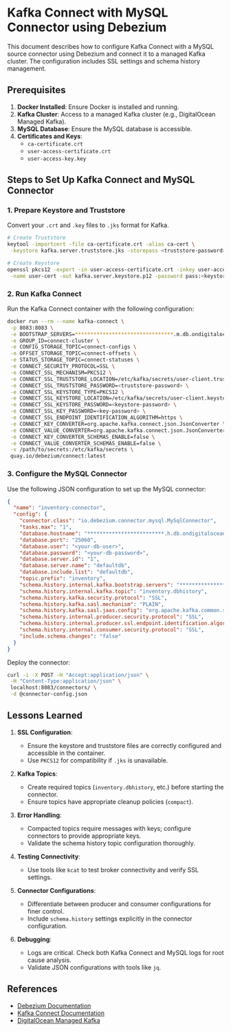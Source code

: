 # Kafka Connect with MySQL Connector using Debezium

This document describes how to configure Kafka Connect with a MySQL source connector using Debezium and connect it to a managed Kafka cluster. The configuration includes SSL settings and schema history management.

## Prerequisites

1. **Docker Installed**: Ensure Docker is installed and running.
2. **Kafka Cluster**: Access to a managed Kafka cluster (e.g., DigitalOcean Managed Kafka).
3. **MySQL Database**: Ensure the MySQL database is accessible.
4. **Certificates and Keys**: 
   - `ca-certificate.crt`
   - `user-access-certificate.crt`
   - `user-access-key.key`

## Steps to Set Up Kafka Connect and MySQL Connector

### 1. Prepare Keystore and Truststore

Convert your `.crt` and `.key` files to `.jks` format for Kafka.

```bash
# Create Truststore
keytool -importcert -file ca-certificate.crt -alias ca-cert \
 -keystore kafka.server.truststore.jks -storepass <truststore-password>

# Create Keystore
openssl pkcs12 -export -in user-access-certificate.crt -inkey user-access-key.key \
 -name user-cert -out kafka.server.keystore.p12 -password pass:<keystore-password>
```

### 2. Run Kafka Connect

Run the Kafka Connect container with the following configuration:

```bash
docker run --rm --name kafka-connect \
 -p 8083:8083 \
 -e BOOTSTRAP_SERVERS=********************************.m.db.ondigitalocean.com:25062 \
 -e GROUP_ID=connect-cluster \
 -e CONFIG_STORAGE_TOPIC=connect-configs \
 -e OFFSET_STORAGE_TOPIC=connect-offsets \
 -e STATUS_STORAGE_TOPIC=connect-statuses \
 -e CONNECT_SECURITY_PROTOCOL=SSL \
 -e CONNECT_SSL_MECHANISM=PKCS12 \
 -e CONNECT_SSL_TRUSTSTORE_LOCATION=/etc/kafka/secrets/user-client.truststore.p12 \
 -e CONNECT_SSL_TRUSTSTORE_PASSWORD=<truststore-password> \
 -e CONNECT_SSL_KEYSTORE_TYPE=PKCS12 \
 -e CONNECT_SSL_KEYSTORE_LOCATION=/etc/kafka/secrets/user-client.keystore.p12 \
 -e CONNECT_SSL_KEYSTORE_PASSWORD=<keystore-password> \
 -e CONNECT_SSL_KEY_PASSWORD=<key-password> \
 -e CONNECT_SSL_ENDPOINT_IDENTIFICATION_ALGORITHM=https \
 -e CONNECT_KEY_CONVERTER=org.apache.kafka.connect.json.JsonConverter \
 -e CONNECT_VALUE_CONVERTER=org.apache.kafka.connect.json.JsonConverter \
 -e CONNECT_KEY_CONVERTER_SCHEMAS_ENABLE=false \
 -e CONNECT_VALUE_CONVERTER_SCHEMAS_ENABLE=false \
 -v /path/to/secrets:/etc/kafka/secrets \
 quay.io/debezium/connect:latest
```

### 3. Configure the MySQL Connector

Use the following JSON configuration to set up the MySQL connector:

```json
{
  "name": "inventory-connector",
  "config": {
    "connector.class": "io.debezium.connector.mysql.MySqlConnector",
    "tasks.max": "1",
    "database.hostname": "*************************.h.db.ondigitalocean.com",
    "database.port": "25060",
    "database.user": "<your-db-user>",
    "database.password": "<your-db-password>",
    "database.server.id": "1",
    "database.server.name": "defaultdb",
    "database.include.list": "defaultdb",
    "topic.prefix": "inventory",
    "schema.history.internal.kafka.bootstrap.servers": "***************************.m.db.ondigitalocean.com:25062",
    "schema.history.internal.kafka.topic": "inventory.dbhistory",
    "schema.history.kafka.security.protocol": "SSL",
    "schema.history.kafka.sasl.mechanism": "PLAIN",
    "schema.history.kafka.sasl.jaas.config": "org.apache.kafka.common.security.plain.PlainLoginModule required username='<kafka-user>' password='<kafka-password>';",
    "schema.history.internal.producer.security.protocol": "SSL",
    "schema.history.internal.producer.ssl.endpoint.identification.algorithm": "https",
    "schema.history.internal.consumer.security.protocol": "SSL",
    "include.schema.changes": "false"
  }
}
```

Deploy the connector:

```bash
curl -i -X POST -H "Accept:application/json" \
 -H "Content-Type:application/json" \
 localhost:8083/connectors/ \
 -d @connector-config.json
```

## Lessons Learned

1. **SSL Configuration**:
   - Ensure the keystore and truststore files are correctly configured and accessible in the container.
   - Use `PKCS12` for compatibility if `.jks` is unavailable.

2. **Kafka Topics**:
   - Create required topics (`inventory.dbhistory`, etc.) before starting the connector.
   - Ensure topics have appropriate cleanup policies (`compact`).

3. **Error Handling**:
   - Compacted topics require messages with keys; configure connectors to provide appropriate keys.
   - Validate the schema history topic configuration thoroughly.

4. **Testing Connectivity**:
   - Use tools like `kcat` to test broker connectivity and verify SSL settings.

5. **Connector Configurations**:
   - Differentiate between producer and consumer configurations for finer control.
   - Include `schema.history` settings explicitly in the connector configuration.

6. **Debugging**:
   - Logs are critical. Check both Kafka Connect and MySQL logs for root cause analysis.
   - Validate JSON configurations with tools like `jq`.

## References
- [Debezium Documentation](https://debezium.io/documentation/)
- [Kafka Connect Documentation](https://kafka.apache.org/documentation/#connect)
- [DigitalOcean Managed Kafka](https://www.digitalocean.com/products/managed-kafka/)
